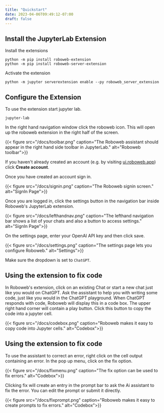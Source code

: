 ```yaml
---
title: "Quickstart"
date: 2023-04-06T09:49:12-07:00
draft: false
---
```


## Install the JupyterLab Extension


Install the extensions


```
python -m pip install roboweb-extension
python -m pip install roboweb-server-extension
```

Activate the extension


```
python -m jupyter serverextension enable --py roboweb_server_extension
```

## Configure the Extension

To use the extension start jupyter lab.


```
jupyter-lab
```

In the right hand navigation window click the roboweb icon. This will open up the roboweb extension
in the right half of the screen.

{{< figure src="/docs/toolbar.png" caption="The Roboweb assistant should appear in the right hand side toolbar in JupyterLab." alt="Roboweb toolbar">}}

If you haven't already created an account (e.g. by visiting [ui.roboweb.app](https://ui.roboweb.app))
click **Create account**. 

Once you have created an account sign in.

{{< figure src="/docs/signin.png" caption="The Roboweb signin screen." alt="SignIn Page">}}

Once you are logged in, click the settings button in the navigation bar inside Roboweb's JupyterLab extension.


{{< figure src="/docs/lefthandnav.png" caption="The lefthand navigation bar shows a list of your chats and also a button to access settings." alt="SignIn Page">}}

On the settings page, enter your OpenAI API key and then click save.

{{< figure src="/docs/settings.png" caption="The settings page lets you configure Roboweb." alt="Settings">}}

Make sure the dropdown is set to `ChatGPT`.


## Using the extension to fix code

In Roboweb's extension, click on an existing Chat or start a new chat just like you would on ChatGPT.
Ask the assistant to help you with writing some code, just like you would in the ChatGPT playground.
When ChatGPT responds with code, Roboweb will display this in a code box. The upper right hand corner
will contain a play button. Click this button to copy the code into a jupyter cell.

{{< figure src="/docs/codebox.png" caption="Roboweb makes it easy to copy code into Jupyter cells." alt="Codebox">}}

## Using the extension to fix code

To use the assistant to correct an error, right click on the cell output containing an error.
In the pop up menu, click on the fix option.

{{< figure src="/docs/fixmenu.png" caption="The fix option can be used to fix errors." alt="Codebox">}}

Clicking fix will create an entry in the prompt bar to ask the Ai assistant to fix the error. You can edit the
prompt or submit it directly.

{{< figure src="/docs/fixprompt.png" caption="Roboweb makes it easy to create prompts to fix errors." alt="Codebox">}}
